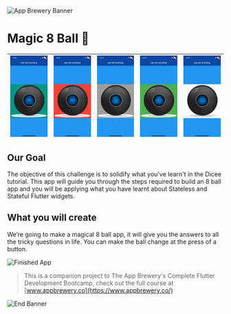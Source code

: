 ![App Brewery Banner](https://github.com/londonappbrewery/Images/blob/master/AppBreweryBanner.png)


# Magic 8 Ball 🎱

| ![](./docs/1_ball1.png) | ![](./docs/2_ball2.png) | ![](./docs/3_ball3.png) | ![](./docs/4_ball4.png) | ![](./docs/5_ball5.png) |
|:--:|:--:|:--:|:--:|:--:|

## Our Goal

The objective of this challenge is to solidify what you've learn't in the Dicee tutorial. This app will guide you through the steps required to build an 8 ball app and you will be applying what you have learnt about Stateless and Stateful Flutter widgets.


## What you will create

We’re going to make a magical 8 ball app, it will give you the answers to all the tricky questions in life. You can make the ball change at the press of a button. 

![Finished App](https://github.com/londonappbrewery/Images/blob/master/8-ball-flutter-gif.gif)


>This is a companion project to The App Brewery's Complete Flutter Development Bootcamp, check out the full course at [www.appbrewery.co](https://www.appbrewery.co/)

![End Banner](https://github.com/londonappbrewery/Images/blob/master/readme-end-banner.png)
